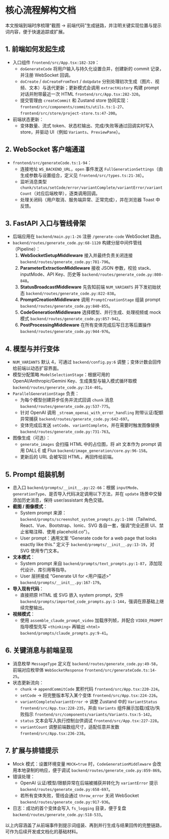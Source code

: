 # 核心流程解构文档

本文按端到端时序梳理“截图 → 前端代码”生成链路，并注明关键实现位置与提示词内容，便于快速追踪或扩展。

## 1. 前端如何发起生成
- 入口组件 `frontend/src/App.tsx:182-320`：
  - `doGenerateCode` 将用户输入与持久化设置合并，创建新的 commit 记录，并注册 WebSocket 回调。
  - `doCreate` / `doCreateFromText` / `doUpdate` 分别处理初次生成（图片、视频、文本）与迭代更新；更新模式会调用 `extractHistory` 构建 prompt 对话并附带最近一次 HTML `frontend/src/App.tsx:282-320`。
  - 提交管理由 `createCommit` 和 Zustand store 协同实现：`frontend/src/components/commits/utils.ts:1-27`、`frontend/src/store/project-store.ts:47-200`。
- 前端状态更新：
  - 变体数量、流式 token、状态栏输出、完成/失败等通过回调实时写入 store，并驱动 UI（例如 `Variants`、`PreviewPane`）。

## 2. WebSocket 客户端通道
- `frontend/src/generateCode.ts:1-94`：
  - 连接地址 `WS_BACKEND_URL`，`open` 事件发送 `FullGenerationSettings`（由生成参数与设置组合，定义见 `frontend/src/types.ts:21-38`）。
  - 监听消息类型 `chunk/status/setCode/error/variantComplete/variantError/variantCount`（对应后端枚举），逐类调用回调。
  - 处理关闭码（用户取消、服务端异常、正常完成），并在浏览器 Toast 中反馈。

## 3. FastAPI 入口与管线骨架
- 后端应用在 `backend/main.py:1-26` 注册 `/generate-code` WebSocket 路由。
- `backend/routes/generate_code.py:68-1120` 构建分层中间件管线（Pipeline）：
  1. **WebSocketSetupMiddleware** 接入并最终负责关闭连接 `backend/routes/generate_code.py:781-796`。
  2. **ParameterExtractionMiddleware** 接收 JSON 参数，校验 stack、inputMode、API Key、历史等 `backend/routes/generate_code.py:808-848`。
  3. **StatusBroadcastMiddleware** 先告知前端 `NUM_VARIANTS` 并下发初始状态 `backend/routes/generate_code.py:822-838`。
  4. **PromptCreationMiddleware** 调用 `PromptCreationStage` 组装 prompt `backend/routes/generate_code.py:840-855`。
  5. **CodeGenerationMiddleware** 选择模型、并行生成、处理视频或 mock 模式 `backend/routes/generate_code.py:857-942`。
  6. **PostProcessingMiddleware** 在所有变体完成后写日志等后置操作 `backend/routes/generate_code.py:944-976`。

## 4. 模型与并行变体
- `NUM_VARIANTS` 默认 4，可通过 `backend/config.py:6` 调整；变体计数会回传给前端以动态扩容界面。
- 模型分配策略 `ModelSelectionStage`：根据可用的 OpenAI/Anthropic/Gemini Key、生成类型与输入模式循环取模 `backend/routes/generate_code.py:314-401`。
- `ParallelGenerationStage` 负责：
  - 为每个模型创建异步任务并流式回调 `chunk` 消息 `backend/routes/generate_code.py:537-775`。
  - 针对 OpenAI 调用 `_stream_openai_with_error_handling` 附带认证/配额异常捕获 `backend/routes/generate_code.py:642-697`。
  - 变体完成后发送 `setCode`、`variantComplete`，并在需要时触发图像替换 `backend/routes/generate_code.py:731-763`。
- 图像生成（可选）：
  - `generate_images` 会扫描 HTML 中的占位图，将 alt 文本作为 prompt 调用 DALL·E 或 Flux `backend/image_generation/core.py:96-158`。
  - 更新后的 URL 会被写回 HTML，再回传给前端。

## 5. Prompt 组装机制
- 总入口 `backend/prompts/__init__.py:22-66`：根据 `inputMode`、`generationType`、是否导入代码决定调用以下方法，并在 `update` 场景中交替添加历史消息，保持 user/assistant 角色交错。
- **截图 / 图像模式**：
  - System prompt 来源：`backend/prompts/screenshot_system_prompts.py:1-198`（Tailwind、React、Vue、Bootstrap、Ionic、SVG 各自一套，强调“完全还原 UI、禁止省略注释、使用 placehold.co”）。
  - User prompt：通用文案 “Generate code for a web page that looks exactly like this.” 定义于 `backend/prompts/__init__.py:13-19`，对 SVG 使用专门文本。
- **文本模式**：
  - System prompt 来自 `backend/prompts/text_prompts.py:1-87`，添加现代设计、库引用等指导。
  - User 层拼接成 “Generate UI for <用户描述>” `backend/prompts/__init__.py:167-179`。
- **导入现有代码**：
  - 直接把原 HTML 或 SVG 嵌入 system prompt，文件 `backend/prompts/imported_code_prompts.py:1-144`，强调在原基础上继续完整输出。
- **视频模式**：
  - 使用 `assemble_claude_prompt_video` 加载序列帧，并配合 `VIDEO_PROMPT` 指导模型先写 `<thinking>` 再输出 `<html>` `backend/prompts/claude_prompts.py:9-41`。

## 6. 关键消息与前端呈现
- 消息枚举 `MessageType` 定义在 `backend/routes/generate_code.py:49-58`，前端对应枚举体 `WebSocketResponse` `frontend/src/generateCode.ts:14-25`。
- 状态更新流向：
  - `chunk` → `appendCommitCode` 累积代码 `frontend/src/App.tsx:220-224`。
  - `setCode` → 将完整版本写入某个变体 `frontend/src/App.tsx:224-226`。
  - `variantComplete`/`variantError` → 调整 Zustand 中的 `VariantStatus` `frontend/src/App.tsx:228-235`，并由 `Variants` 组件展示加载/成功/失败指示 `frontend/src/components/variants/Variants.tsx:5-142`。
  - `status` 文本会写入执行控制台供调试 `frontend/src/App.tsx:227-228`。
  - `variantCount` 调整前端数组尺寸，适配任意并发数 `frontend/src/App.tsx:236-238`。

## 7. 扩展与排错提示
- Mock 模式：设置环境变量 `MOCK=true` 时，`CodeGenerationMiddleware` 会改用本地录制的响应，便于调试 `backend/routes/generate_code.py:859-869`。
- 错误处理：
  - OpenAI 认证/模型/限额异常在后端被捕获并转化为 `variantError` 提示 `backend/routes/generate_code.py:658-697`。
  - 若所有变体失败，管线会通过 `throw_error` 关闭 WebSocket `backend/routes/generate_code.py:917-936`。
- 日志：成功的首个变体会写入 `fs_logging` 目录，便于复盘 `backend/routes/generate_code.py:518-533`。

以上内容涵盖了从前端事件到提示词组装、再到并行生成与结果回传的完整链路，可作为后续开发或文档化的基础材料。
